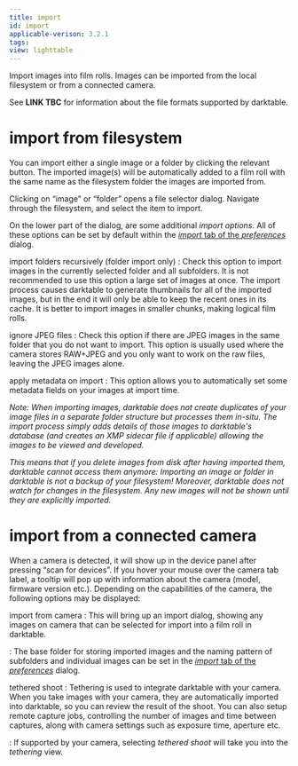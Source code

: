 ```yaml
---
title: import
id: import
applicable-verison: 3.2.1
tags: 
view: lighttable
---
```


Import images into film rolls. Images can be imported from the local filesystem or from a connected camera.

See **LINK TBC** for information about the file formats supported by darktable.

# import from filesystem

You can import either a single image or a folder by clicking the relevant button. The imported image(s) will be automatically added to a film roll with the same name as the filesystem folder the images are imported from.

Clicking on “image” or “folder” opens a file selector dialog. Navigate through the filesystem, and select the item to import. 

On the lower part of the dialog, are some additional _import options_. All of these options can be set by default within the [_import_ tab of the _preferences_](../../../preferences-settings/import.md) dialog.

import folders recursively (folder import only)
: Check this option to import images in the currently selected folder and all subfolders. It is not recommended to use this option a large set of images at once. The import process causes darktable to generate thumbnails for all of the imported images, but in the end it will only be able to keep the recent ones in its cache. It is better to import images in smaller chunks, making logical film rolls.

ignore JPEG files
: Check this option if there are JPEG images in the same folder that you do not want to import. This option is usually used where the camera stores RAW+JPEG and you only want to work on the raw files, leaving the JPEG images alone.

apply metadata on import
: This option allows you to automatically set some metadata fields on your images at import time.

_Note: When importing images, darktable does not create duplicates of your image files in a separate folder structure but processes them in-situ. The import process simply adds details of those images to darktable's database (and creates an XMP sidecar file if applicable) allowing the images to be viewed and developed._

_This means that if you delete images from disk after having imported them, darktable cannot access them anymore: Importing an image or folder in darktable is not a backup of your filesystem! Moreover, darktable does not watch for changes in the filesystem. Any new images will not be shown until they are explicitly imported._

# import from a connected camera

When a camera is detected, it will show up in the device panel after pressing “scan for devices”. If you hover your mouse over the camera tab label, a tooltip will pop up with information about the camera (model, firmware version etc.). Depending on the capabilities of the camera, the following options may be displayed:

import from camera
: This will bring up an import dialog, showing any images on camera that can be selected for import into a film roll in darktable.

: The base folder for storing imported images and the naming pattern of subfolders and individual images can be set in the [_import_ tab of the _preferences_](../../../preferences-settings/import.md) dialog.

tethered shoot
: Tethering is used to integrate darktable with your camera. When you take images with your camera, they are automatically imported into darktable, so you can review the result of the shoot. You can also setup remote capture jobs, controlling the number of images and time between captures, along with camera settings such as exposure time, aperture etc.

: If supported by your camera, selecting _tethered shoot_ will take you into the _tethering_ view.
